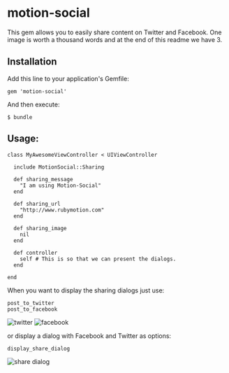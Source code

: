 # motion-social

This gem allows you to easily share content on Twitter and Facebook. One image is worth a thousand words and at the end of this readme we have 3. 

## Installation

Add this line to your application's Gemfile:

    gem 'motion-social'

And then execute:

    $ bundle


## Usage:

    class MyAwesomeViewController < UIViewController

      include MotionSocial::Sharing

      def sharing_message
        "I am using Motion-Social"
      end

      def sharing_url
        "http://www.rubymotion.com"
      end

      def sharing_image
        nil
      end

      def controller
        self # This is so that we can present the dialogs. 
      end

    end

When you want to display the sharing dialogs just use: 

    post_to_twitter
    post_to_facebook

![twitter](https://raw.github.com/ivanacostarubio/motion-social/master/resources/twitter.png) ![facebook](https://raw.github.com/ivanacostarubio/motion-social/master/resources/facebook.png)

or display a dialog with Facebook and Twitter as options:

    display_share_dialog

![share dialog](https://raw.github.com/ivanacostarubio/motion-social/master/resources/share_dialog.png)
